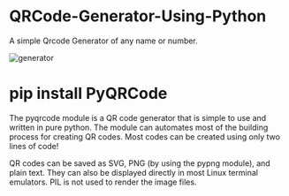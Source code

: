 # QRCode-Generator-Using-Python
A simple Qrcode Generator of any name or number.

![generator](https://user-images.githubusercontent.com/28762754/54185287-a2fdbb00-44ce-11e9-9e6d-12322a6540ac.png)

# pip install PyQRCode

The pyqrcode module is a QR code generator that is simple to use and written in pure python. The module can automates most of the building process for creating QR codes. Most codes can be created using only two lines of code!

QR codes can be saved as SVG, PNG (by using the pypng module), and plain text. They can also be displayed directly in most Linux terminal emulators. PIL is not used to render the image files.
